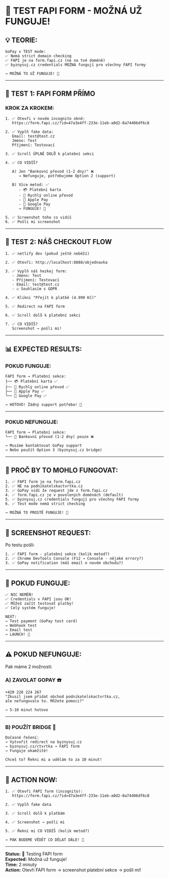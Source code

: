 # 🧪 TEST FAPI FORM - MOŽNÁ UŽ FUNGUJE!

## 💡 TEORIE:

```
GoPay v TEST mode:
✅ Nemá strict domain checking
✅ FAPI je na form.fapi.cz (ne na tvé doméně)
✅ byznysuj.cz credentials MOŽNÁ fungují pro všechny FAPI formy

→ MOŽNÁ TO UŽ FUNGUJE! 🎉
```

---

## 🧪 TEST 1: FAPI FORM PŘÍMO

### **KROK ZA KROKEM:**

```
1. ✅ Otevři v novém incognito okně:
   https://form.fapi.cz/?id=47a3e4ff-233e-11eb-a0d2-0a74406df6c8

2. ✅ Vyplň fake data:
   Email: test@test.cz
   Jméno: Test
   Příjmení: Testovací

3. ✅ Scroll ÚPLNĚ DOLŮ k platební sekci

4. ✅ CO VIDÍŠ?
   
   A) Jen "Bankovní převod (1-2 dny)" ❌
      → Nefunguje, potřebujeme Option 2 (support)
   
   B) Více metod: ✅
      - 💳 Platební karta
      - 🏦 Rychlý online převod
      - 🍎 Apple Pay
      - 📱 Google Pay
      → FUNGUJE! 🎉

5. ✅ Screenshot toho co vidíš
6. ✅ Pošli mi screenshot
```

---

## 🧪 TEST 2: NÁŠ CHECKOUT FLOW

```
1. ✅ netlify dev (pokud ještě neběží)

2. ✅ Otevři: http://localhost:8888/objednavka

3. ✅ Vyplň náš hezkej form:
   - Jméno: Test
   - Příjmení: Testovací
   - Email: test@test.cz
   - ☑ Souhlasím s GDPR

4. ✅ Klikni "Přejít k platbě (4.999 Kč)"

5. ✅ Redirect na FAPI form

6. ✅ Scroll dolů k platební sekci

7. ✅ CO VIDÍŠ?
   Screenshot → pošli mi!
```

---

## 📊 EXPECTED RESULTS:

### **POKUD FUNGUJE:**

```
FAPI form → Platební sekce:
├── 💳 Platební karta ✅
├── 🏦 Rychlý online převod ✅
├── 🍎 Apple Pay ✅
└── 📱 Google Pay ✅

→ HOTOVO! Žádný support potřeba! 🎉
```

---

### **POKUD NEFUNGUJE:**

```
FAPI form → Platební sekce:
└── 🏦 Bankovní převod (1-2 dny) pouze ❌

→ Musíme kontaktovat GoPay support
→ Nebo použít Option 3 (byznysuj.cz bridge)
```

---

## 🎯 PROČ BY TO MOHLO FUNGOVAT:

```
1. ✅ FAPI form je na form.fapi.cz
2. ✅ NE na podnikatelskactvrtka.cz
3. ✅ GoPay vidí že request jde z form.fapi.cz
4. ✅ form.fapi.cz je v povolených doménách (default)
5. ✅ byznysuj.cz credentials fungují pro všechny FAPI formy
6. ✅ Test mode nemá strict checking

→ MOŽNÁ TO PROSTĚ FUNGUJE! 🎉
```

---

## 📸 SCREENSHOT REQUEST:

Po testu pošli:

```
1. ✅ FAPI form - platební sekce (kolik metod?)
2. ✅ Chrome DevTools Console (F12 → Console - nějaké errory?)
3. ✅ GoPay notification (máš email o novém obchodu?)
```

---

## 🚀 POKUD FUNGUJE:

```
✅ NIC NEMĚŇ!
✅ Credentials v FAPI jsou OK!
✅ Můžeš začít testovat platby!
✅ Celý systém funguje!

NEXT:
→ Test payment (GoPay test card)
→ Webhook test
→ Email test
→ LAUNCH! 🚀
```

---

## ⚠️ POKUD NEFUNGUJE:

Pak máme 2 možnosti:

### **A) ZAVOLAT GOPAY** ☎️

```
+420 228 224 267
"Zkusil jsem přidat obchod podnikatelskactvrtka.cz,
ale nefungovalo to. Můžete pomoci?"

→ 5-10 minut hotovo
```

---

### **B) POUŽÍT BRIDGE** 🌉

```
Dočasné řešení:
→ Vytvořit redirect na byznysuj.cz
→ byznysuj.cz/ctvrtka → FAPI form
→ Funguje okamžitě!

Chceš to? Řekni mi a udělám to za 10 minut!
```

---

## 🎯 ACTION NOW:

```
1. ✅ Otevři FAPI form (incognito):
   https://form.fapi.cz/?id=47a3e4ff-233e-11eb-a0d2-0a74406df6c8

2. ✅ Vyplň fake data

3. ✅ Scroll dolů k platbám

4. ✅ Screenshot → pošli mi

5. ✅ Řekni mi CO VIDÍŠ (kolik metod?)

→ PAK BUDEME VĚDĚT CO DĚLAT DÁLE! 🎯
```

---

**Status:** 🧪 Testing FAPI form  
**Expected:** Možná už funguje!  
**Time:** 2 minuty  
**Action:** Otevři FAPI form → screenshot platební sekce → pošli mi!
